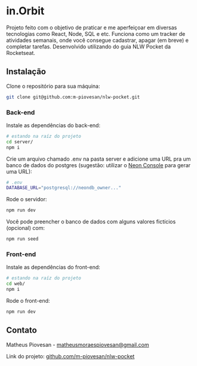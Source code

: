 # in.Orbit

Projeto feito com o objetivo de praticar e me aperfeiçoar em diversas tecnologias como React, Node, SQL e etc. Funciona como um tracker de atividades semanais, onde você consegue cadastrar, apagar (em breve) e completar tarefas. Desenvolvido utilizando do guia NLW Pocket da Rocketseat.

## Instalação

Clone o repositório para sua máquina:

```bash
git clone git@github.com:m-piovesan/nlw-pocket.git
```

### Back-end

Instale as dependências do back-end:
```bash
# estando na raíz do projeto
cd server/
npm i
```
Crie um arquivo chamado .env na pasta server e adicione uma URL pra um banco de dados do postgres (sugestão: utilizar o [Neon Console](https://console.neon.tech/app/welcome) para gerar uma URL):
```bash
# .env
DATABASE_URL="postgresql://neondb_owner..."
```
Rode o servidor:
```bash
npm run dev
```
Você pode preencher o banco de dados com alguns valores fictícios (opcional) com:
```bash
npm run seed
```


### Front-end

Instale as dependências do front-end:
```bash
# estando na raíz do projeto
cd web/
npm i
```
Rode o front-end:
```bash
npm run dev
```



## Contato

Matheus Piovesan - [matheusmoraespiovesan@gmail.com](mailto:matheusmoraespiovesan@gmail.com)

Link do projeto: [github.com/m-piovesan/nlw-pocket](https://github.com/m-piovesan/nlw-pocket)